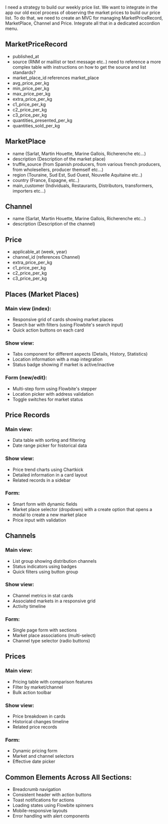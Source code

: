 I need a strategy to build our weekly price list.
We want to integrate in the app our old excel process of observing the market prices to build our price list.
To do that, we need to create an MVC for managing MarketPriceRecord, MarketPlace, Channel and Price.
Integrate all that in a dedicated accordion menu.

## MarketPriceRecord
- published_at
- source (RNM or maillist or text message etc..) need to reference a more complex table with instructions on how to get the source and list standards?
- market_place_id references market_place
- avg_price_per_kg
- min_price_per_kg
- max_price_per_kg
- extra_price_per_kg
- c1_price_per_kg
- c2_price_per_kg
- c3_price_per_kg
- quantities_presented_per_kg
- quantities_sold_per_kg

## MarketPlace
- name (Sarlat, Martin Houette, Marine Gallois, Richerenche etc...)
- description (Description of the market place)
- truffle_source (from Spanish producers, from various french producers, from wholesellers, producer themself etc...)
- region (Touraine, Sud Est, Sud Ouest, Nouvelle Aquitaine etc..)
- country (France, Espagne, etc..)
- main_customer (Individuals, Restaurants, Distributors, transformers, importers etc...)

## Channel
- name (Sarlat, Martin Houette, Marine Gallois, Richerenche etc...)
- description (Description of the channel)

## Price
- applicable_at (week, year)
- channel_id (references Channel)
- extra_price_per_kg
- c1_price_per_kg
- c2_price_per_kg
- c3_price_per_kg

## Places (Market Places)
### Main view (index):
- Responsive grid of cards showing market places
- Search bar with filters (using Flowbite's search input)
- Quick action buttons on each card
### Show view:
- Tabs component for different aspects (Details, History, Statistics)
- Location information with a map integration
- Status badge showing if market is active/inactive
### Form (new/edit):
- Multi-step form using Flowbite's stepper
- Location picker with address validation
- Toggle switches for market status

## Price Records
### Main view:
- Data table with sorting and filtering
- Date range picker for historical data
### Show view:
- Price trend charts using Chartkick
- Detailed information in a card layout
- Related records in a sidebar
### Form:
- Smart form with dynamic fields
- Market place selector (dropdown) with a create option that opens a modal to create a new market place
- Price input with validation

## Channels
### Main view:
- List group showing distribution channels
- Status indicators using badges
- Quick filters using button group
### Show view:
- Channel metrics in stat cards
- Associated markets in a responsive grid
- Activity timeline
### Form:
- Single page form with sections
- Market place associations (multi-select)
- Channel type selector (radio buttons)

## Prices
### Main view:
- Pricing table with comparison features
- Filter by market/channel
- Bulk action toolbar
### Show view:
- Price breakdown in cards
- Historical changes timeline
- Related price records
### Form:
- Dynamic pricing form
- Market and channel selectors
- Effective date picker

## Common Elements Across All Sections:
- Breadcrumb navigation
- Consistent header with action buttons
- Toast notifications for actions
- Loading states using Flowbite spinners
- Mobile-responsive layouts
- Error handling with alert components